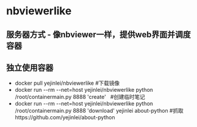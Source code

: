 # nbviewerlike
## 服务器方式 - 像nbviewer一样，提供web界面并调度容器
## 独立使用容器
- docker pull yejinlei/nbviewerlike #下载镜像
- docker run --rm --net=host yejinlei/nbviewerlike python /root/containermain.py 8888 'create'   #创建临时笔记
- docker run --rm --net=host yejinlei/nbviewerlike python /root/containermain.py 8888 'download' yejinlei about-python #抓取https://github.com/yejinlei/about-python
